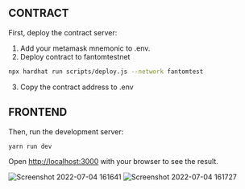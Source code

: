 
## CONTRACT
First, deploy the contract server:

1) Add your metamask mnemonic to .env.
2) Deploy contract to fantomtestnet
```bash
npx hardhat run scripts/deploy.js --network fantomtest

```
3) Copy the contract address to .env

## FRONTEND
Then, run the development server:

```bash
yarn run dev

```

Open [http://localhost:3000](http://localhost:3000) with your browser to see the result.

![Screenshot 2022-07-04 161641](https://user-images.githubusercontent.com/64348740/177139835-2eab8c3a-5aad-4fee-8473-74838550e054.png)
![Screenshot 2022-07-04 161727](https://user-images.githubusercontent.com/64348740/177139778-88f55c48-2a17-44c0-a37a-5ed0469c6ab1.png)
